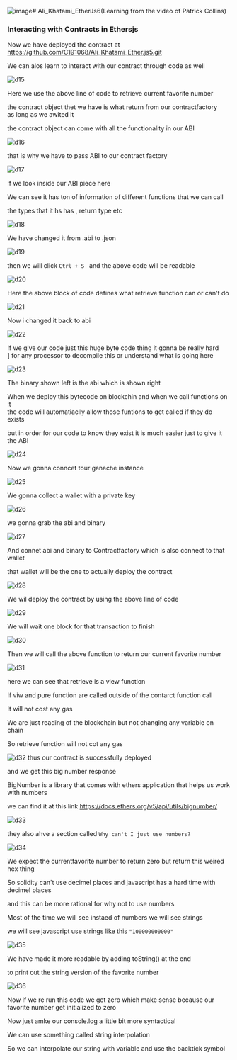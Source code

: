 ![image](https://github.com/C191068/Ali_Khatami_EtherJS6/assets/89090776/30951282-19a0-4df5-b46b-984e1f580d8c)# Ali_Khatami_EtherJs6(Learning from the video of Patrick Collins)

### Interacting with Contracts in Ethersjs

Now we have deployed the contract at https://github.com/C191068/Ali_Khatami_Ether.js5.git <br>

We can alos learn to interact with our contract through code as well <br>

![d15](https://github.com/C191068/Ali_Khatami_EtherJS6/assets/89090776/3183fd46-1806-4d7b-ba67-636c76706a75)

Here we use the above line of code to retrieve current favorite  number <br>

the contract object thet we have is what return from our contractfactory  <br>
as long as we awited it <br>

the contract object can come with all the functionality in our ABI <br>


![d16](https://github.com/C191068/Ali_Khatami_EtherJS6/assets/89090776/d196f994-12ea-4f54-af6c-5dc8be8ffe92)


that is why we have to pass ABI to our contract factory <br>

![d17](https://github.com/C191068/Ali_Khatami_EtherJS6/assets/89090776/7fc55722-5fd4-48ef-bc7e-579ed17ae4f5)


if we look inside our ABI piece here <br>

We can see it has ton of information of different functions that we can call <br>

the types that it hs has , return type etc <br>

![d18](https://github.com/C191068/Ali_Khatami_EtherJS6/assets/89090776/9376152a-bc1d-4f7d-ae03-0b1da9ebe86b)

We have changed it from .abi to .json <br>


![d19](https://github.com/C191068/Ali_Khatami_EtherJS6/assets/89090776/aeb102c8-e641-4bd9-988e-f9f9af5c1f50)

then we will click ```Ctrl + S ``` and the above code will be readable <br>

![d20](https://github.com/C191068/Ali_Khatami_EtherJS6/assets/89090776/b104c0cb-95bc-495f-a509-988b6a8f6e60)

Here the above block of code defines what retrieve function can or can't do <br>

![d21](https://github.com/C191068/Ali_Khatami_EtherJS6/assets/89090776/e7e642cc-d948-4cbc-8562-3a872ef32360)

Now i changed it back to abi <br>

![d22](https://github.com/C191068/Ali_Khatami_EtherJS6/assets/89090776/ca5b08da-71e6-4fba-8cb6-74529a4b3469)

If we give our code just this huge byte code thing it gonna be really hard <br>]
for any processor to decompile this or understand what is going here <br>


![d23](https://github.com/C191068/Ali_Khatami_EtherJS6/assets/89090776/10f0c428-da75-436b-9771-5954d5d6b370)

The binary shown left is the abi which is shown right <br>


When we deploy this bytecode on blockchin and when we call functions on it <br>
the code will automatiaclly allow those funtions to get called if they do exists <br>

but in order for our code to know they exist it is much easier just to give it the ABI <br>


![d24](https://github.com/C191068/Ali_Khatami_EtherJS6/assets/89090776/67a0745e-295e-4b6d-99ea-954e43d449f2)

Now we gonna conncet tour ganache instance 

![d25](https://github.com/C191068/Ali_Khatami_EtherJS6/assets/89090776/3d387b9a-0d74-44b2-8c09-90fd2ad3d8cf)

We gonna collect a wallet with a private key  <br>

![d26](https://github.com/C191068/Ali_Khatami_EtherJS6/assets/89090776/010ea6b5-552a-4aa2-baf0-054d78743c5d)

we gonna grab the abi and binary <br>


![d27](https://github.com/C191068/Ali_Khatami_EtherJS6/assets/89090776/d499bd2f-1f73-45eb-bc25-58b987eaf709)

And connet abi and  binary to Contractfactory which is also connect to that wallet <br>

that wallet will be the one to actually deploy the contract <br>


![d28](https://github.com/C191068/Ali_Khatami_EtherJS6/assets/89090776/0fcb2782-55d2-4095-877e-f4685747d843)

We wil deploy the contract by using the above line of code <br>

![d29](https://github.com/C191068/Ali_Khatami_EtherJS6/assets/89090776/9d2ce158-a28d-4d6f-a86f-c72f9092d892)

We will wait one block for that transaction to finish <br>


![d30](https://github.com/C191068/Ali_Khatami_EtherJS6/assets/89090776/49220c6b-f105-4730-8c3d-b2d6baf6049d)

Then we will call the above function to return our current favorite number <br>

![d31](https://github.com/C191068/Ali_Khatami_EtherJS6/assets/89090776/0edf1276-b865-46ec-a2ff-5b759b1b4be4)

here we can see that retrieve is a view function <br>


If viw and pure function are called outside of the contarct function call <br>

It will not cost any gas <br>


We are just reading of the blockchain but not changing any variable on chain  <br>

So retrieve function will not cot any gas <br>

![d32](https://github.com/C191068/Ali_Khatami_EtherJS6/assets/89090776/3483556e-bb3b-4ba3-a1b3-e44f0615914c)
thus our contract  is successfully deployed <br>

and we get this big number response <br>

BigNumber is a library that comes with ethers application that helps us work with numbers <br>

we can find it at this link https://docs.ethers.org/v5/api/utils/bignumber/ <br>

![d33](https://github.com/C191068/Ali_Khatami_EtherJS6/assets/89090776/0551764c-d8e7-490d-8885-214ff269c563)

they also ahve a section called ```Why can't I just use numbers?``` <br>

![d34](https://github.com/C191068/Ali_Khatami_EtherJS6/assets/89090776/d558fe01-8cae-4f4c-8c03-e78fda0bf66f)

We expect the currentfavorite number to return zero but return this weired hex thing <br>

So solidity can't use decimel places and javascript has a hard time with decimel places  <br>

and this can be more rational for why not to use numbers <br>

Most of the time we will see instaed of numbers we will see strings <br>


we will see javascript use strings like this  ``` "100000000000" ```  <br>

![d35](https://github.com/C191068/Ali_Khatami_EtherJS6/assets/89090776/72b26c94-1464-4997-93f5-89a80a2e5ea1)

We have made it more readable by adding toString() at the end <br>

to print out the string version of the favorite number <br>

![d36](https://github.com/C191068/Ali_Khatami_EtherJS6/assets/89090776/acf526a2-6e73-46e9-9067-f8ef9208b464)

Now if we re run this code we get zero which make sense because our favorite number get initialized to zero <br>


Now just amke our console.log a little bit more syntactical <br>

We can use something called string interpolation <br>

So we can interpolate our string with variable and use the backtick symbol  <br>
































